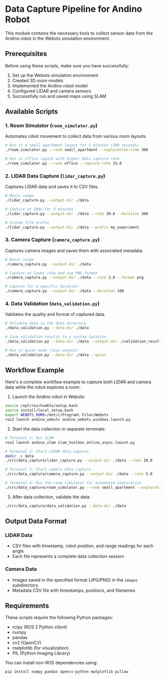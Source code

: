 # Data Capture Pipeline for Andino Robot

This module contains the necessary tools to collect sensor data from the Andino robot in the Webots simulation environment.

## Prerequisites

Before using these scripts, make sure you have successfully:

1. Set up the Webots simulation environment
2. Created 3D room models
3. Implemented the Andino robot model
4. Configured LIDAR and camera sensors
5. Successfully run and saved maps using SLAM

## Available Scripts

### 1. Room Simulator (`room_simulator.py`)

Automates robot movement to collect data from various room layouts.

```bash
# Run in a small apartment layout for 5 minutes (300 seconds)
./room_simulator.py --room small_apartment --exploration-time 300

# Run in office layout with higher data capture rate
./room_simulator.py --room office --capture-rate 15.0
```

### 2. LIDAR Data Capture (`lidar_capture.py`)

Captures LIDAR data and saves it to CSV files.

```bash
# Basic usage
./lidar_capture.py --output-dir ./data

# Capture at 20Hz for 5 minutes
./lidar_capture.py --output-dir ./data --rate 20.0 --duration 300

# Custom file prefix
./lidar_capture.py --output-dir ./data --prefix my_experiment
```

### 3. Camera Capture (`camera_capture.py`)

Captures camera images and saves them with associated metadata.

```bash
# Basic usage
./camera_capture.py --output-dir ./data

# Capture at lower rate and use PNG format
./camera_capture.py --output-dir ./data --rate 2.0 --format png

# Capture for a specific duration
./camera_capture.py --output-dir ./data --duration 180
```

### 4. Data Validation (`data_validation.py`)

Validates the quality and format of captured data.

```bash
# Validate data in the data directory
./data_validation.py --data-dir ./data

# Save validation results to a custom location
./data_validation.py --data-dir ./data --output-dir ./validation_results

# Run in quiet mode (less output)
./data_validation.py --data-dir ./data --quiet
```

## Workflow Example

Here's a complete workflow example to capture both LIDAR and camera data while the robot explores a room:

1. Launch the Andino robot in Webots:

```bash
source /opt/ros/humble/setup.bash
source install/local_setup.bash
export WEBOTS_HOME=/mnt/c/Program\ Files/Webots
ros2 launch andino_webots andino_webots_windows.launch.py
```

2. Start the data collection in separate terminals:

```bash
# Terminal 1: Run SLAM
ros2 launch andino_slam slam_toolbox_online_async.launch.py

# Terminal 2: Start LIDAR data capture
mkdir -p data
./src/data_capture/lidar_capture.py --output-dir ./data --rate 10.0

# Terminal 3: Start camera data capture
./src/data_capture/camera_capture.py --output-dir ./data --rate 5.0

# Terminal 4: Run the room simulator for automated exploration
./src/data_capture/room_simulator.py --room small_apartment --exploration-time 300
```

3. After data collection, validate the data:

```bash
./src/data_capture/data_validation.py --data-dir ./data
```

## Output Data Format

### LIDAR Data

- CSV files with timestamp, robot position, and range readings for each angle
- Each file represents a complete data collection session

### Camera Data

- Images saved in the specified format (JPG/PNG) in the `images` subdirectory
- Metadata CSV file with timestamps, positions, and filenames

## Requirements

These scripts require the following Python packages:
- rclpy (ROS 2 Python client)
- numpy
- pandas
- cv2 (OpenCV)
- matplotlib (for visualization)
- PIL (Python Imaging Library)

You can install non-ROS dependencies using:

```bash
pip install numpy pandas opencv-python matplotlib pillow
``` 
